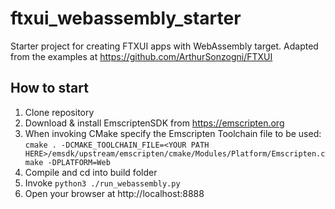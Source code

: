# ftxui_webassembly_starter
Starter project for creating FTXUI apps with WebAssembly target. 
Adapted from the examples at https://github.com/ArthurSonzogni/FTXUI

## How to start
1. Clone repository
2. Download & install EmscriptenSDK from https://emscripten.org
3. When invoking CMake specify the Emscripten Toolchain file to be used: `cmake . -DCMAKE_TOOLCHAIN_FILE=<YOUR PATH HERE>/emsdk/upstream/emscripten/cmake/Modules/Platform/Emscripten.cmake
-DPLATFORM=Web`
4. Compile and cd into build folder
5. Invoke `python3 ./run_webassembly.py`
6. Open your browser at http://localhost:8888
